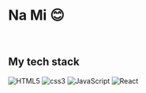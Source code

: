 <h1>Na Mi 😊</h1>

<br />
<h2> My tech stack </h2>

![HTML5](https://img.shields.io/badge/-HTML5-F05032?style=for-the-badge&logo=html5&logoColor=fff)
![css3](https://img.shields.io/badge/-CSS3-007ACC?style=for-the-badge&logo=css3)
![JavaScript](https://img.shields.io/badge/-JavaScript-%23F7DF1C?style=for-the-badge&logo=javascript&logoColor=000000&labelColor=%23F7DF1&color=%23FFCE5A)
![React](https://img.shields.io/badge/-React-222222?style=for-the-badge&logo=react)
